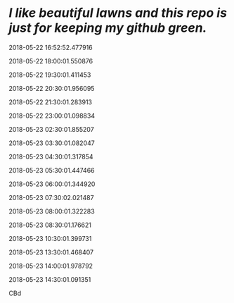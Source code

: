 ***I like beautiful lawns and this repo is just for keeping my github green.***
===============================================================================
2018-05-22 16:52:52.477916

2018-05-22 18:00:01.550876

2018-05-22 19:30:01.411453

2018-05-22 20:30:01.956095

2018-05-22 21:30:01.283913

2018-05-22 23:00:01.098834

2018-05-23 02:30:01.855207

2018-05-23 03:30:01.082047

2018-05-23 04:30:01.317854

2018-05-23 05:30:01.447466

2018-05-23 06:00:01.344920

2018-05-23 07:30:02.021487

2018-05-23 08:00:01.322283

2018-05-23 08:30:01.176621

2018-05-23 10:30:01.399731

2018-05-23 13:30:01.468407

2018-05-23 14:00:01.978792

2018-05-23 14:30:01.091351

CBd